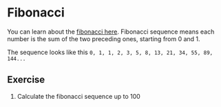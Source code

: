 # Fibonacci

You can learn about the [fibonacci here](https://en.wikipedia.org/wiki/Fibonacci_number). Fibonacci 
sequence means each number is the sum of the two preceding ones, starting from 0 and 1.

The sequence looks like this `0, 1, 1, 2, 3, 5, 8, 13, 21, 34, 55, 89, 144...`

## Exercise

1. Calculate the fibonacci sequence up to 100
